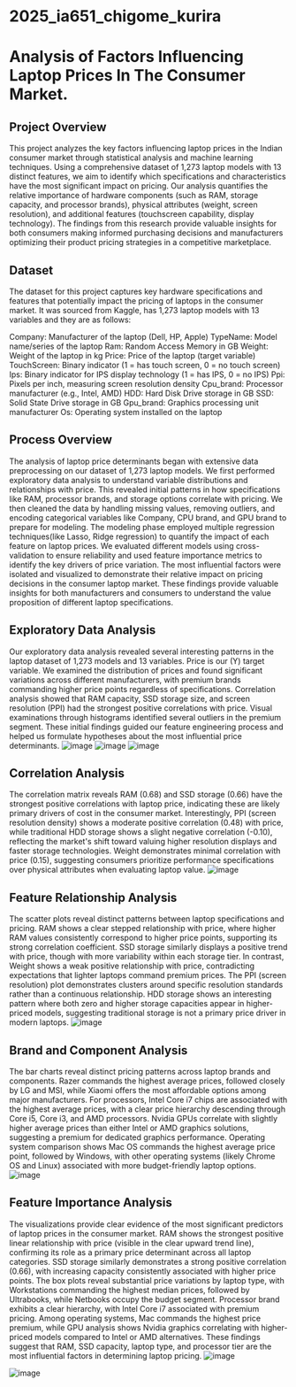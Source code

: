 # 2025_ia651_chigome_kurira
# Analysis of Factors Influencing Laptop Prices In The Consumer Market.


## Project Overview
This project analyzes the key factors influencing laptop prices in the Indian consumer market through statistical analysis and machine learning techniques. Using a comprehensive dataset of 1,273 laptop models with 13 distinct features, we aim to identify which specifications and characteristics have the most significant impact on pricing. Our analysis quantifies the relative importance of hardware components (such as RAM, storage capacity, and processor brands), physical attributes (weight, screen resolution), and additional features (touchscreen capability, display technology). The findings from this research provide valuable insights for both consumers making informed purchasing decisions and manufacturers optimizing their product pricing strategies in a competitive marketplace.

## Dataset
The dataset for this project captures key hardware specifications and features that potentially impact the pricing of laptops in the consumer market. It was sourced from Kaggle, has 1,273 laptop models with 13 variables and they are as follows:

Company: Manufacturer of the laptop (Dell, HP, Apple)
TypeName: Model name/series of the laptop
Ram: Random Access Memory in GB
Weight: Weight of the laptop in kg
Price: Price of the laptop (target variable)
TouchScreen: Binary indicator (1 = has touch screen, 0 = no touch screen)
Ips: Binary indicator for IPS display technology (1 = has IPS, 0 = no IPS)
Ppi: Pixels per inch, measuring screen resolution density
Cpu_brand: Processor manufacturer (e.g., Intel, AMD)
HDD: Hard Disk Drive storage in GB
SSD: Solid State Drive storage in GB
Gpu_brand: Graphics processing unit manufacturer
Os: Operating system installed on the laptop

## Process Overview
The analysis of laptop price determinants began with extensive data preprocessing on our dataset of 1,273 laptop models. We first performed exploratory data analysis to understand variable distributions and relationships with price. This revealed initial patterns in how specifications like RAM, processor brands, and storage options correlate with pricing. We then cleaned the data by handling missing values, removing outliers, and encoding categorical variables like Company, CPU brand, and GPU brand to prepare for modeling.
The modeling phase employed multiple regression techniques(like Lasso, Ridge regression) to quantify the impact of each feature on laptop prices. We evaluated different models using cross-validation to ensure reliability and used feature importance metrics to identify the key drivers of price variation. The most influential factors were isolated and visualized to demonstrate their relative impact on pricing decisions in the consumer laptop market. These findings provide valuable insights for both manufacturers and consumers to understand the value proposition of different laptop specifications.

## Exploratory Data Analysis
Our exploratory data analysis revealed several interesting patterns in the laptop dataset of 1,273 models and 13 variables. Price is our (Y) target variable. We examined the distribution of prices and found significant variations across different manufacturers, with premium brands commanding higher price points regardless of specifications. Correlation analysis showed that RAM capacity, SSD storage size, and screen resolution (PPI) had the strongest positive correlations with price. Visual examinations through histograms identified several outliers in the premium segment. These initial findings guided our feature engineering process and helped us formulate hypotheses about the most influential price determinants.
![image](https://github.com/user-attachments/assets/f834587f-c857-4c77-a193-7f787af8f049)
![image](https://github.com/user-attachments/assets/e8fbdba7-13b8-47df-8f95-9a4d04f105b0)
![image](https://github.com/user-attachments/assets/0dff5f16-73ff-4a93-81b5-156175024239)


## Correlation Analysis
The correlation matrix reveals RAM (0.68) and SSD storage (0.66) have the strongest positive correlations with laptop price, indicating these are likely primary drivers of cost in the consumer market. Interestingly, PPI (screen resolution density) shows a moderate positive correlation (0.48) with price, while traditional HDD storage shows a slight negative correlation (-0.10), reflecting the market's shift toward valuing higher resolution displays and faster storage technologies. Weight demonstrates minimal correlation with price (0.15), suggesting consumers prioritize performance specifications over physical attributes when evaluating laptop value.
![image](https://github.com/user-attachments/assets/bb66525a-ba4f-40a1-9e82-b261881c924e)


## Feature Relationship Analysis
The scatter plots reveal distinct patterns between laptop specifications and pricing. RAM shows a clear stepped relationship with price, where higher RAM values consistently correspond to higher price points, supporting its strong correlation coefficient. SSD storage similarly displays a positive trend with price, though with more variability within each storage tier. In contrast, Weight shows a weak positive relationship with price, contradicting expectations that lighter laptops command premium prices. The PPI (screen resolution) plot demonstrates clusters around specific resolution standards rather than a continuous relationship. HDD storage shows an interesting pattern where both zero and higher storage capacities appear in higher-priced models, suggesting traditional storage is not a primary price driver in modern laptops.
![image](https://github.com/user-attachments/assets/165bc22e-af82-41de-8444-d327d521af26)

## Brand and Component Analysis
The bar charts reveal distinct pricing patterns across laptop brands and components. Razer commands the highest average prices, followed closely by LG and MSI, while Xiaomi offers the most affordable options among major manufacturers. For processors, Intel Core i7 chips are associated with the highest average prices, with a clear price hierarchy descending through Core i5, Core i3, and AMD processors. Nvidia GPUs correlate with slightly higher average prices than either Intel or AMD graphics solutions, suggesting a premium for dedicated graphics performance. Operating system comparison shows Mac OS commands the highest average price point, followed by Windows, with other operating systems (likely Chrome OS and Linux) associated with more budget-friendly laptop options.
![image](https://github.com/user-attachments/assets/2a166d5b-8a95-44fe-aa3b-9dd692a53235)

## Feature Importance Analysis
The visualizations provide clear evidence of the most significant predictors of laptop prices in the consumer market. RAM shows the strongest positive linear relationship with price (visible in the clear upward trend line), confirming its role as a primary price determinant across all laptop categories. SSD storage similarly demonstrates a strong positive correlation (0.66), with increasing capacity consistently associated with higher price points. The box plots reveal substantial price variations by laptop type, with Workstations commanding the highest median prices, followed by Ultrabooks, while Netbooks occupy the budget segment. Processor brand exhibits a clear hierarchy, with Intel Core i7 associated with premium pricing. Among operating systems, Mac commands the highest price premium, while GPU analysis shows Nvidia graphics correlating with higher-priced models compared to Intel or AMD alternatives. These findings suggest that RAM, SSD capacity, laptop type, and processor tier are the most influential factors in determining laptop pricing.
![image](https://github.com/user-attachments/assets/74bd0742-172d-4499-95d7-af5defd06515)

![image](https://github.com/user-attachments/assets/38af314e-8a3b-4666-ad5b-6e809fb62ff4)











